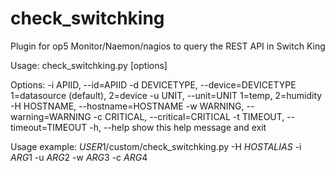check_switchking
================

Plugin for op5 Monitor/Naemon/nagios to query the REST API in Switch King

Usage: check_switchking.py [options]

Options:
  -i APIID, --id=APIID
  -d DEVICETYPE, --device=DEVICETYPE
                        1=datasource (default), 2=device
  -u UNIT, --unit=UNIT  1=temp, 2=humidity
  -H HOSTNAME, --hostname=HOSTNAME
  -w WARNING, --warning=WARNING
  -c CRITICAL, --critical=CRITICAL
  -t TIMEOUT, --timeout=TIMEOUT
  -h, --help            show this help message and exit

Usage example:
$USER1$/custom/check_switchking.py -H $HOSTALIAS$ -i $ARG1$ -u $ARG2$ -w $ARG3$ -c $ARG4$
